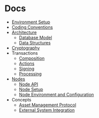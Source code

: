 # Docs

- [Environment Setup](Environment/SetupDevEnvironment.md)
- [Coding Conventions](Codebase/CodingConventions.md)
- [Architecture](Architecture/Architecture.md)
    - [Database Model](Architecture/PhysicalDatabaseModel.md)
    - [Data Structures](Architecture/DataStructures.md)
- [Cryptography](Cryptography/Cryptography.md)
- Transactions
    - [Composition](Transactions/TxComposition.md)
    - [Actions](Transactions/TxActions.md)
    - [Signing](Transactions/TxSigning.md)
    - [Processing](Transactions/TxProcessing.md)
- [Nodes](Nodes/Nodes.md)
    - [Node API](Nodes/NodeApi.md)
    - [Node Setup](Nodes/NodeSetup.md)
    - [Node Environment and Configuration](Nodes/NodeEnvironment.md)
- Concepts
    - [Asset Management Protocol](Concepts/AssetManagementProtocol.md)
    - [External System Integration](Concepts/Integration.md)
